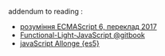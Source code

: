 addendum to reading :

- [розуміння ECMAScript 6, переклад 2017](https://understandinges6.denysdovhan.com/) 
- [Functional-Light-JavaScript @gitbook](https://github.com/getify/Functional-Light-JS) 
- [javaScript Allonge {es5}](https://leanpub.com/javascript-allonge/read) 

